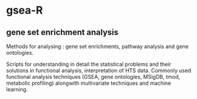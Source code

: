 # gsea-R
## gene set enrichment analysis

Methods for analysing : gene set enrichments, pathway analysis and gene ontologies.

Scripts for understanding in detail the statistical problems and their solutions in functional analysis, interpretation of HTS data.
Commonly used functional analysis techniques (GSEA, gene ontologies, MSigDB, tmod, metabolic profiling) alongwith multivariate techniques and machine learning.

